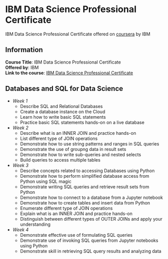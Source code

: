 # IBM Data Science Professional Certificate
IBM Data Science Professional Certificate offered on [coursera](https://www.coursera.org) by IBM

## Information
**Course Title**: IBM Data Science Professional Certificate   
**Offered by**: IBM  
**Link to the course**: [ IBM Data Science Professional Certificate](https://www.coursera.org/professional-certificates/ibm-data-science?utm_source=gg&utm_medium=sem&campaignid=2087860785&utm_campaign=10-IBM-Data-Science-ROW&utm_content=10-IBM-Data-Science-ROW&adgroupid=79675709431&device=c&keyword=ibm%20data%20science%20coursera&matchtype=b&network=g&devicemodel=&adpostion=&creativeid=375774778792&hide_mobile_promo&gclid=Cj0KCQiA0MD_BRCTARIsADXoopaf94kfDIKp8cGcQHgNmPW1iZrGCrVevMUETEFAJ9WVJvEXx_N0kbYaAqQqEALw_wcB) 

## Databases and SQL for Data Science
  + *Week 1*
    + Describe SQL and Relational Databases
    + Create a database instance on the Cloud
    + Learn how to write basic SQL statements
    + Practice basic SQL statements hands-on on a live database
  + *Week 2*
    + Describe what is an INNER JOIN and practice hands-on
    + List different type of JOIN operations
    + Demonstrate how to use string patterns and ranges in SQL queries
    + Demonstrate the use of groupng data in result sets
    + Demonstrate how to write sub-queries and nested selects
    + Build queries to access multiple tables
  + *Week 3*
    + Describe concepts related to accessing Databases using Python
    + Demonstrate how to perform simplified database access from Python using SQL magic
    + Demonstrate writing SQL queries and retrieve result sets from Python
    + Demonstrate how to connect to a database from a Jupyter notebook
    + Demonstrate how to create tables and insert data from Python
    + Enumerate different type of JOIN operations
    + Explain what is an INNER JOIN and practice hands-on
    + Distinguish between different types of OUTER JOINs and apply your understanding
  + *Week 4*
    + Demonstrate effective use of formulating SQL queries
    + Demonstrate use of invoking SQL queries from Jupyter notebooks using Python
    + Demonstrate skill in retrieving SQL query results and analyzing data
